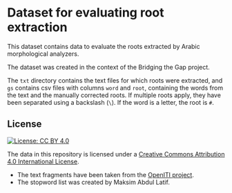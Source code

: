# Dataset for evaluating root extraction

This dataset contains data to evaluate the roots extracted by Arabic
morphological analyzers.

The dataset was created in the context of the Bridging the Gap project.

The `txt` directory contains the text files for which roots were extracted,
and `gs` contains csv files with columns `word` and `root`, containing the words
from the text and the manually corrected roots. If multiple roots apply, they
have been separated using a backslash (`\`). If the word is a letter, the root is `#`.

## License

[![License: CC BY 4.0](https://i.creativecommons.org/l/by/4.0/88x31.png)](https://creativecommons.org/licenses/by/4.0/)

The data in this repository is licensed under a [Creative Commons Attribution 4.0 International License](https://creativecommons.org/licenses/by/4.0/).

* The text fragments have been taken from the [OpenITI project](https://alraqmiyyat.github.io/OpenITI/).
* The stopword list was created by Maksim Abdul Latif.
